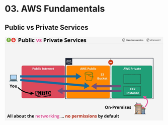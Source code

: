 # 03. AWS Fundamentals

## Public vs Private Services

![](../.gitbook/assets/image%20%2843%29.png)



